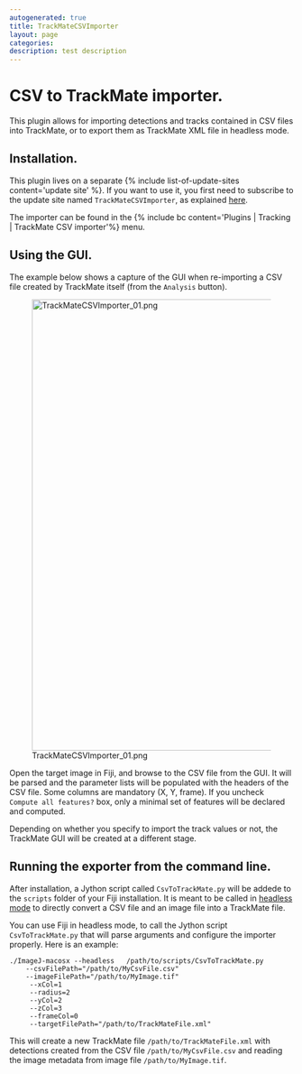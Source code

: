 ```yaml
---
autogenerated: true
title: TrackMateCSVImporter
layout: page
categories: 
description: test description
---
```


CSV to TrackMate importer.
==========================

This plugin allows for importing detections and tracks contained in CSV files into TrackMate, or to export them as TrackMate XML file in headless mode.

Installation.
-------------

This plugin lives on a separate {% include list-of-update-sites content='update site' %}. If you want to use it, you first need to subscribe to the update site named `TrackMateCSVImporter`, as explained [here](/update-sites/following).

The importer can be found in the {% include bc content='Plugins | Tracking | TrackMate CSV importer'%} menu.

Using the GUI.
--------------

The example below shows a capture of the GUI when re-importing a CSV file created by TrackMate itself (from the `Analysis` button).

<figure><img src="/media/TrackMateCSVImporter 01.png" title="TrackMateCSVImporter_01.png" width="800" alt="TrackMateCSVImporter_01.png" /><figcaption aria-hidden="true">TrackMateCSVImporter_01.png</figcaption></figure>

Open the target image in Fiji, and browse to the CSV file from the GUI. It will be parsed and the parameter lists will be populated with the headers of the CSV file. Some columns are mandatory (X, Y, frame). If you uncheck `Compute all features?` box, only a minimal set of features will be declared and computed.

Depending on whether you specify to import the track values or not, the TrackMate GUI will be created at a different stage.

Running the exporter from the command line.
-------------------------------------------

After installation, a Jython script called `CsvToTrackMate.py` will be addede to the `scripts` folder of your Fiji installation. It is meant to be called in [headless mode](Headless) to directly convert a CSV file and an image file into a TrackMate file.

You can use Fiji in headless mode, to call the Jython script `CsvToTrackMate.py` that will parse arguments and configure the importer properly. Here is an example:

    ./ImageJ-macosx --headless   /path/to/scripts/CsvToTrackMate.py 
        --csvFilePath="/path/to/MyCsvFile.csv" 
        --imageFilePath="/path/to/MyImage.tif"
         --xCol=1 
         --radius=2 
         --yCol=2 
         --zCol=3 
         --frameCol=0
         --targetFilePath="/path/to/TrackMateFile.xml"

This will create a new TrackMate file `/path/to/TrackMateFile.xml` with detections created from the CSV file `/path/to/MyCsvFile.csv` and reading the image metadata from image file `/path/to/MyImage.tif`.
